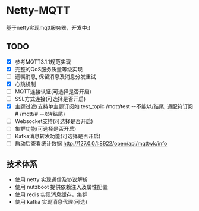 # Netty-MQTT
基于netty实现mqtt服务器，开发中:)

## TODO
- [x] 参考MQTT3.1.1规范实现
- [x] 完整的QoS服务质量等级实现
- [ ] 遗嘱消息, 保留消息及消息分发重试
- [x] 心跳机制
- [ ] MQTT连接认证(可选择是否开启)
- [ ] SSL方式连接(可选择是否开启)
- [x] 主题过滤(支持单主题订阅如 test_topic /mqtt/test --不能以/结尾, 通配符订阅 # /mqtt/# --以#结尾)
- [ ] Websocket支持(可选择是否开启)
- [ ] 集群功能(可选择是否开启)
- [ ] Kafka消息转发功能(可选择是否开启)
- [ ] 启动后查看统计数据 http://127.0.0.1:8922/open/api/mqttwk/info

## 技术体系
* 使用 netty 实现通信及协议解析
* 使用 nutzboot 提供依赖注入及属性配置
* 使用 redis 实现消息缓存，集群
* 使用 kafka 实现消息代理(可选)